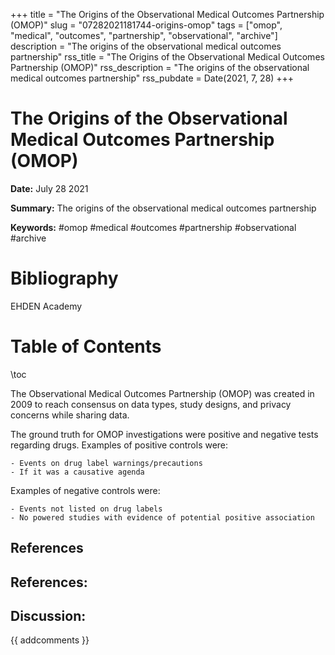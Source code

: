 +++
title = "The Origins of the Observational Medical Outcomes Partnership (OMOP)"
slug = "07282021181744-origins-omop"
tags = ["omop", "medical", "outcomes", "partnership", "observational", "archive"]
description = "The origins of the observational medical outcomes partnership"
rss_title = "The Origins of the Observational Medical Outcomes Partnership (OMOP)"
rss_description = "The origins of the observational medical outcomes partnership"
rss_pubdate = Date(2021, 7, 28)
+++



The Origins of the Observational Medical Outcomes Partnership (OMOP)
=========

**Date:** July 28 2021

**Summary:** The origins of the observational medical outcomes partnership

**Keywords:** #omop #medical #outcomes #partnership #observational #archive

Bibliography
==========

EHDEN Academy

Table of Contents
=========

\toc

The Observational Medical Outcomes Partnership (OMOP) was created in 2009 to reach consensus on data types, study designs, and privacy concerns while sharing data.

The ground truth for OMOP investigations were positive and negative tests regarding drugs. Examples of positive controls were:

```
- Events on drug label warnings/precautions
- If it was a causative agenda
```

Examples of negative controls were:

```
- Events not listed on drug labels
- No powered studies with evidence of potential positive association
```

## References

## References:
## Discussion: 

{{ addcomments }}
